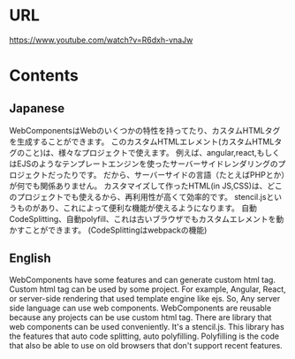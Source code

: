 # URL
https://www.youtube.com/watch?v=R6dxh-vnaJw

# Contents
## Japanese
WebComponentsはWebのいくつかの特性を持ってたり、カスタムHTMLタグを生成することができます。
このカスタムHTMLエレメント(カスタムHTMLタグのこと)は、様々なプロジェクトで使えます。
例えば、angular,react,もしくはEJSのようなテンプレートエンジンを使ったサーバーサイドレンダリングのプロジェクトだったりです。
だから、サーバーサイドの言語（たとえばPHPとか）が何でも関係ありません。
カスタマイズして作ったHTML(in JS,CSS)は、どこのプロジェクトでも使えるから、再利用性が高くて効率的です。
stencil.jsというものがあり、これによって便利な機能が使えるようになります。
自動CodeSplitting、自動polyfill、これは古いブラウザでもカスタムエレメントを動かすことができます。
(CodeSplittingはwebpackの機能)

## English
WebComponents have some features and can generate custom html tag.
Custom html tag can be used by some project.
For example, Angular, React, or server-side rendering that used template engine like ejs.
So, Any server side language can use web components.
WebComponents are reusable because any projects can be use custom html tag.
There are library that web components can be used conveniently.
It's a stencil.js.
This library has the features that auto code splitting, auto polyfilling.
Polyfilling is the code that also be able to use on old browsers that don't support recent features.